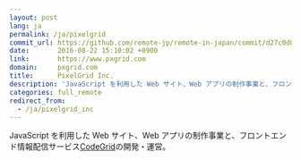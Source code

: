 ```yaml
---
layout: post
lang: ja
permalink: /ja/pixelgrid
commit_url: https://github.com/remote-jp/remote-in-japan/commit/d27c0d06c44e6691170db792964889125937e19a
date:       2016-08-22 15:10:02 +0900
link:       https://www.pxgrid.com
domain:     pxgrid.com
title:      PixelGrid Inc.
description: 'JavaScript を利用した Web サイト、Web アプリの制作事業と、フロントエンド情報配信サービスCodeGridの開発・運営。'
categories: full_remote
redirect_from:
  - /ja/pixelgrid_inc
---
```


<p>JavaScript を利用した Web サイト、Web アプリの制作事業と、フロントエンド情報配信サービス<a href="https://www.codegrid.net/">CodeGrid</a>の開発・運営。</p>
